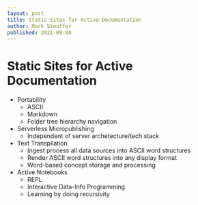 ```yaml
---
layout: post
title: Static Sites for Active Documentation
author: Mark Stouffer
published: 2021-09-08
---
```

# Static Sites for Active Documentation

* Portability
  * ASCII
  * Markdown
  * Folder tree hierarchy navigation
* Serverless Micropublishing
  * Independent of server archetecture/tech stack
* Text Transpilation
  * Ingest process all data sources into ASCII word structures
  * Render ASCII word structures into any display format
  * Word-based concept storage and processing
* Active Notebooks
  * REPL
  * Interactive Data-Info Programming
  * Learning by doing recursivity